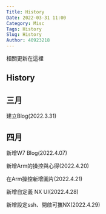 ```yaml
---
Title: History
Date: 2022-03-31 11:00
Category: Misc
Tags: History
Slug: History
Author: 40923218
---
```


相關更新在這裡
<!-- PELICAN_END_SUMMARY -->

History
----

三月
----
建立Blog(2022.3.31)

四月
----
新增W7 Blog(2022.4.07)

新增Arm的操控與心得(2022.4.20)

在Arm操控新增圖片(2022.4.21)

新增自定義 NX UI(2022.4.28)

新增設定ssh、開啟可攜NX(2022.4.29)

